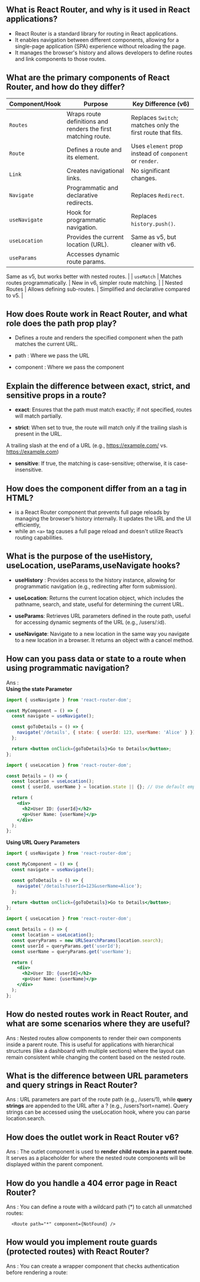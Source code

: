 
## What is React Router, and why is it used in React applications?
   - React Router is a standard library for routing in React applications.
   - It enables navigation between different components, allowing for a single-page application (SPA) experience without reloading the page.
   -  It manages the browser's history and allows developers to define routes and link components to those routes.

## What are the primary components of React Router, and how do they differ?



| **Component/Hook**      | **Purpose**                                                | **Key Difference (v6)**                                      |
|-------------------------|------------------------------------------------------------|-------------------------------------------------------------|
| `Routes`                | Wraps route definitions and renders the first matching route. | Replaces `Switch`; matches only the first route that fits.   |
| `Route`                 | Defines a route and its element.                          | Uses `element` prop instead of `component` or `render`.      |
| `Link`                  | Creates navigational links.                              | No significant changes.                                     |
| `Navigate`              | Programmatic and declarative redirects.                   | Replaces `Redirect`.                                         |
| `useNavigate`           | Hook for programmatic navigation.                         | Replaces `history.push()`.                                   |
| `useLocation`           | Provides the current location (URL).                      | Same as v5, but cleaner with v6.                             |
| `useParams`             | Accesses dynamic route params.                            |

 Same as v5, but works better with nested routes.             |
| `useMatch`              | Matches routes programmatically.                          | New in v6, simpler route matching.                           |
| Nested Routes           | Allows defining sub-routes.                              | Simplified and declarative compared to v5.                   |



## How does Route work in React Router, and what role does the path prop play?
   - Defines a route and renders the specified component when the path matches the current URL.

   - path : Where we pass the URL

   - component : Where we pass the component

## Explain the difference between exact, strict, and sensitive props in a route?

   - **exact**: Ensures that the path must match exactly; if not specified, routes will match partially.

   - **strict**: When set to true, the route will match only if the trailing slash is present in the URL.

   
   A trailing slash at the end of a URL (e.g., https://example.com/ vs. https://example.com) 
   
   - **sensitive**: If true, the matching is case-sensitive; otherwise, it is case-insensitive.

## How does the <Link> component differ from an a tag in HTML?
   - <Link> is a React Router component that prevents full page reloads by managing the browser’s history internally. It updates the URL and the UI efficiently, 
   - while an ``<a>`` tag causes a full page reload and doesn't utilize React’s routing capabilities.

## What is the purpose of the useHistory, useLocation, useParams,useNavigate hooks?

  - **useHistory** : Provides access to the history instance, allowing for programmatic navigation (e.g., redirecting after form submission).

   - **useLocation**: Returns the current location object, which includes the pathname, search, and state, useful for determining the current URL.

   - **useParams**: Retrieves URL parameters defined in the route path, useful for accessing dynamic segments of the URL (e.g., /users/:id).

   - **useNavigate**: Navigate to a new location in the same way you navigate to a new location in a browser. It returns an object with a cancel method.


## How can you pass data or state to a route when using programmatic navigation?

Ans :  
**Using the state Parameter**
```jsx
import { useNavigate } from 'react-router-dom';

const MyComponent = () => {
  const navigate = useNavigate();

  const goToDetails = () => {
    navigate('/details', { state: { userId: 123, userName: 'Alice' } });
  };

  return <button onClick={goToDetails}>Go to Details</button>;
};

```
```jsx
import { useLocation } from 'react-router-dom';

const Details = () => {
  const location = useLocation();
  const { userId, userName } = location.state || {}; // Use default empty object to avoid errors

  return (
    <div>
      <h2>User ID: {userId}</h2>
      <p>User Name: {userName}</p>
    </div>
  );
};

```
**Using URL Query Parameters**

```jsx
import { useNavigate } from 'react-router-dom';

const MyComponent = () => {
  const navigate = useNavigate();

  const goToDetails = () => {
    navigate('/details?userId=123&userName=Alice');
  };

  return <button onClick={goToDetails}>Go to Details</button>;
};

```

```jsx
import { useLocation } from 'react-router-dom';

const Details = () => {
  const location = useLocation();
  const queryParams = new URLSearchParams(location.search);
  const userId = queryParams.get('userId');
  const userName = queryParams.get('userName');

  return (
    <div>
      <h2>User ID: {userId}</h2>
      <p>User Name: {userName}</p>
    </div>
  );
};

```

## How do nested routes work in React Router, and what are some scenarios where they are useful?

Ans : Nested routes allow components to render their own <Route> components inside a parent route. This is useful for applications with hierarchical structures (like a dashboard with multiple sections) where the layout can remain consistent while changing the content based on the nested route.


## What is the difference between URL parameters and query strings in React Router?

Ans : URL parameters are part of the route path (e.g., /users/1), while **query strings** are appended to the URL after a ? (e.g., /users?sort=name). Query strings can be accessed using the useLocation hook, where you can parse location.search.


## How does the outlet work in React Router v6?

Ans : The outlet component is used to **render child routes in a parent route**. It serves as a placeholder for where the nested route components will be displayed within the parent component.


## How do you handle a 404 error page in React Router?
   
Ans : You can define a route with a wildcard path (*) to catch all unmatched routes:
      
      <Route path="*" component={NotFound} />
      

## How would you implement route guards (protected routes) with React Router?

Ans : You can create a wrapper component that checks authentication before rendering a route:
